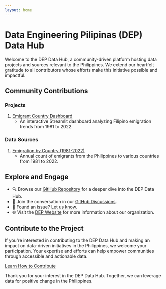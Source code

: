 ```yaml
---
layout: home
---
```


# Data Engineering Pilipinas (DEP) Data Hub

Welcome to the DEP Data Hub, a community-driven platform hosting data projects and sources relevant to the Philippines. We extend our heartfelt gratitude to all contributors whose efforts make this initiative possible and impactful.

## Community Contributions

### Projects
1. [Emigrant Country Dashboard](projects/emigrant-country-dashboard.md)
   - An interactive Streamlit dashboard analyzing Filipino emigration trends from 1981 to 2022.

### Data Sources
1. [Emigration by Country (1981-2022)](data-sources/Emigration-by-country-1981-2022.md)
   - Annual count of emigrants from the Philippines to various countries from 1981 to 2022.

## Explore and Engage

- 🔍 Browse our [GitHub Repository](https://github.com/chrisformoso-ca/datahub) for a deeper dive into the DEP Data Hub.
- 💬 Join the conversation in our [GitHub Discussions](https://github.com/chrisformoso-ca/datahub/discussions).
- 🐛 Found an issue? [Let us know](https://github.com/chrisformoso-ca/datahub/issues).
- 🌐 Visit the [DEP Website](https://dataengineering.ph) for more information about our organization.

## Contribute to the Project

If you're interested in contributing to the DEP Data Hub and making an impact on data-driven initiatives in the Philippines, we welcome your participation. Your expertise and efforts can help empower communities through accessible and actionable data.

[Learn How to Contribute](CONTRIBUTING.md)

Thank you for your interest in the DEP Data Hub. Together, we can leverage data for positive change in the Philippines.
